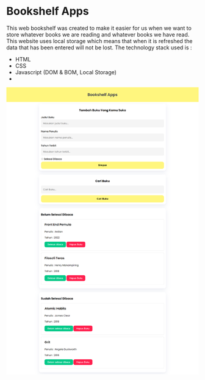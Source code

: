 # Bookshelf Apps
This web bookshelf was created to make it easier for us when we want to store whatever books we are reading and whatever books we have read. This website uses local storage which means that when it is refreshed the data that has been entered will not be lost.
The technology stack used is :
- HTML
- CSS
- Javascript (DOM & BOM, Local Storage)
- 
<img src="https://github.com/aditiaprabowo3/Bookshelf-Apps/blob/main/image/img.png" alt="Gambr">
